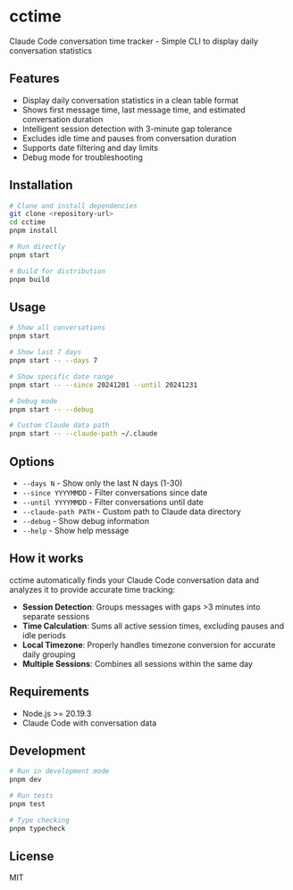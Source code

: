 # cctime

Claude Code conversation time tracker - Simple CLI to display daily conversation
statistics

## Features

- Display daily conversation statistics in a clean table format
- Shows first message time, last message time, and estimated conversation
  duration
- Intelligent session detection with 3-minute gap tolerance
- Excludes idle time and pauses from conversation duration
- Supports date filtering and day limits
- Debug mode for troubleshooting

## Installation

```bash
# Clone and install dependencies
git clone <repository-url>
cd cctime
pnpm install

# Run directly
pnpm start

# Build for distribution
pnpm build
```

## Usage

```bash
# Show all conversations
pnpm start

# Show last 7 days
pnpm start -- --days 7

# Show specific date range  
pnpm start -- --since 20241201 --until 20241231

# Debug mode
pnpm start -- --debug

# Custom Claude data path
pnpm start -- --claude-path ~/.claude
```

## Options

- `--days N` - Show only the last N days (1-30)
- `--since YYYYMMDD` - Filter conversations since date
- `--until YYYYMMDD` - Filter conversations until date
- `--claude-path PATH` - Custom path to Claude data directory
- `--debug` - Show debug information
- `--help` - Show help message

## How it works

cctime automatically finds your Claude Code conversation data and analyzes it to
provide accurate time tracking:

- **Session Detection**: Groups messages with gaps >3 minutes into separate
  sessions
- **Time Calculation**: Sums all active session times, excluding pauses and idle
  periods
- **Local Timezone**: Properly handles timezone conversion for accurate daily
  grouping
- **Multiple Sessions**: Combines all sessions within the same day

## Requirements

- Node.js >= 20.19.3
- Claude Code with conversation data

## Development

```bash
# Run in development mode
pnpm dev

# Run tests
pnpm test

# Type checking
pnpm typecheck
```

## License

MIT
